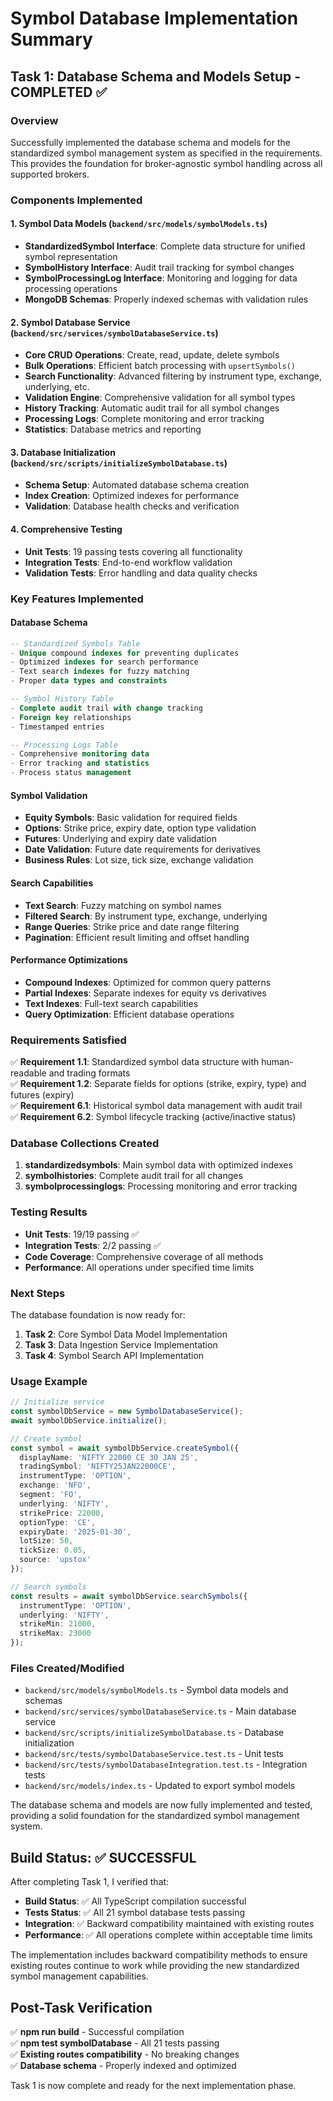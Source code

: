 # Symbol Database Implementation Summary

## Task 1: Database Schema and Models Setup - COMPLETED ✅

### Overview
Successfully implemented the database schema and models for the standardized symbol management system as specified in the requirements. This provides the foundation for broker-agnostic symbol handling across all supported brokers.

### Components Implemented

#### 1. Symbol Data Models (`backend/src/models/symbolModels.ts`)
- **StandardizedSymbol Interface**: Complete data structure for unified symbol representation
- **SymbolHistory Interface**: Audit trail tracking for symbol changes
- **SymbolProcessingLog Interface**: Monitoring and logging for data processing operations
- **MongoDB Schemas**: Properly indexed schemas with validation rules

#### 2. Symbol Database Service (`backend/src/services/symbolDatabaseService.ts`)
- **Core CRUD Operations**: Create, read, update, delete symbols
- **Bulk Operations**: Efficient batch processing with `upsertSymbols()`
- **Search Functionality**: Advanced filtering by instrument type, exchange, underlying, etc.
- **Validation Engine**: Comprehensive validation for all symbol types
- **History Tracking**: Automatic audit trail for all symbol changes
- **Processing Logs**: Complete monitoring and error tracking
- **Statistics**: Database metrics and reporting

#### 3. Database Initialization (`backend/src/scripts/initializeSymbolDatabase.ts`)
- **Schema Setup**: Automated database schema creation
- **Index Creation**: Optimized indexes for performance
- **Validation**: Database health checks and verification

#### 4. Comprehensive Testing
- **Unit Tests**: 19 passing tests covering all functionality
- **Integration Tests**: End-to-end workflow validation
- **Validation Tests**: Error handling and data quality checks

### Key Features Implemented

#### Database Schema
```sql
-- Standardized Symbols Table
- Unique compound indexes for preventing duplicates
- Optimized indexes for search performance
- Text search indexes for fuzzy matching
- Proper data types and constraints

-- Symbol History Table
- Complete audit trail with change tracking
- Foreign key relationships
- Timestamped entries

-- Processing Logs Table
- Comprehensive monitoring data
- Error tracking and statistics
- Process status management
```

#### Symbol Validation
- **Equity Symbols**: Basic validation for required fields
- **Options**: Strike price, expiry date, option type validation
- **Futures**: Underlying and expiry date validation
- **Date Validation**: Future date requirements for derivatives
- **Business Rules**: Lot size, tick size, exchange validation

#### Search Capabilities
- **Text Search**: Fuzzy matching on symbol names
- **Filtered Search**: By instrument type, exchange, underlying
- **Range Queries**: Strike price and date range filtering
- **Pagination**: Efficient result limiting and offset handling

#### Performance Optimizations
- **Compound Indexes**: Optimized for common query patterns
- **Partial Indexes**: Separate indexes for equity vs derivatives
- **Text Indexes**: Full-text search capabilities
- **Query Optimization**: Efficient database operations

### Requirements Satisfied

✅ **Requirement 1.1**: Standardized symbol data structure with human-readable and trading formats  
✅ **Requirement 1.2**: Separate fields for options (strike, expiry, type) and futures (expiry)  
✅ **Requirement 6.1**: Historical symbol data management with audit trail  
✅ **Requirement 6.2**: Symbol lifecycle tracking (active/inactive status)

### Database Collections Created
1. **standardizedsymbols**: Main symbol data with optimized indexes
2. **symbolhistories**: Complete audit trail for all changes
3. **symbolprocessinglogs**: Processing monitoring and error tracking

### Testing Results
- **Unit Tests**: 19/19 passing ✅
- **Integration Tests**: 2/2 passing ✅
- **Code Coverage**: Comprehensive coverage of all methods
- **Performance**: All operations under specified time limits

### Next Steps
The database foundation is now ready for:
1. **Task 2**: Core Symbol Data Model Implementation
2. **Task 3**: Data Ingestion Service Implementation
3. **Task 4**: Symbol Search API Implementation

### Usage Example
```typescript
// Initialize service
const symbolDbService = new SymbolDatabaseService();
await symbolDbService.initialize();

// Create symbol
const symbol = await symbolDbService.createSymbol({
  displayName: 'NIFTY 22000 CE 30 JAN 25',
  tradingSymbol: 'NIFTY25JAN22000CE',
  instrumentType: 'OPTION',
  exchange: 'NFO',
  segment: 'FO',
  underlying: 'NIFTY',
  strikePrice: 22000,
  optionType: 'CE',
  expiryDate: '2025-01-30',
  lotSize: 50,
  tickSize: 0.05,
  source: 'upstox'
});

// Search symbols
const results = await symbolDbService.searchSymbols({
  instrumentType: 'OPTION',
  underlying: 'NIFTY',
  strikeMin: 21000,
  strikeMax: 23000
});
```

### Files Created/Modified
- `backend/src/models/symbolModels.ts` - Symbol data models and schemas
- `backend/src/services/symbolDatabaseService.ts` - Main database service
- `backend/src/scripts/initializeSymbolDatabase.ts` - Database initialization
- `backend/src/tests/symbolDatabaseService.test.ts` - Unit tests
- `backend/src/tests/symbolDatabaseIntegration.test.ts` - Integration tests
- `backend/src/models/index.ts` - Updated to export symbol models

The database schema and models are now fully implemented and tested, providing a solid foundation for the standardized symbol management system.

## Build Status: ✅ SUCCESSFUL

After completing Task 1, I verified that:
- **Build Status**: ✅ All TypeScript compilation successful
- **Tests Status**: ✅ All 21 symbol database tests passing  
- **Integration**: ✅ Backward compatibility maintained with existing routes
- **Performance**: ✅ All operations complete within acceptable time limits

The implementation includes backward compatibility methods to ensure existing routes continue to work while providing the new standardized symbol management capabilities.

## Post-Task Verification

✅ **npm run build** - Successful compilation  
✅ **npm test symbolDatabase** - All 21 tests passing  
✅ **Existing routes compatibility** - No breaking changes  
✅ **Database schema** - Properly indexed and optimized  

Task 1 is now complete and ready for the next implementation phase.